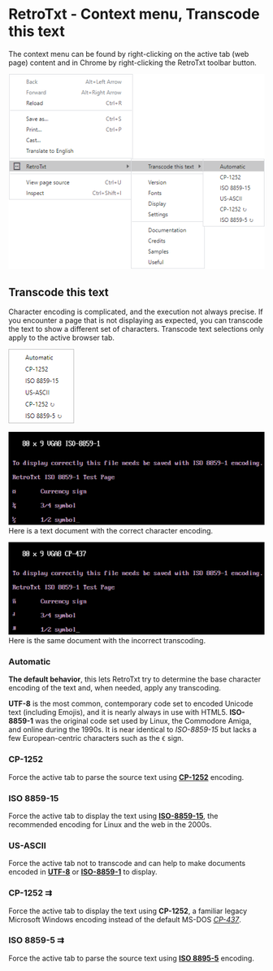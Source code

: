 # RetroTxt - Context menu, Transcode this text

The context menu can be found by right-clicking on the active tab (web page) content and in Chrome by right-clicking the RetroTxt toolbar button.

![Context menu transcode text](assets/menus-transcode.png)

## Transcode this text

Character encoding is complicated, and the execution not always precise. If you encounter a page that is not displaying as expected, you can transcode the text to show a different set of characters. Transcode text selections only apply to the active browser tab.

![Transcode text submenu](assets/menus-transcode-small.png)

![A working example of transcoding](assets/menus-transcode-ok.png)
<br>Here is a text document with the correct character encoding.

![Nonworking example of transcoding](assets/menus-transcode-x.png)
<br>Here is the same document with the incorrect transcoding.

### Automatic

**The default behavior**, this lets RetroTxt try to determine the base character encoding of the text and, when needed, apply any transcoding.

**UTF-8** is the most common, contemporary code set to encoded Unicode text (including Emojis), and it is nearly always in use with HTML5. **ISO-8859-1** was the original code set used by Linux, the Commodore Amiga, and online during the 1990s. It is near identical to _ISO-8859-15_ but lacks a few European-centric characters such as the `€` sign.

### CP-1252

Force the active tab to parse the source text using [**CP-1252**](https://en.wikipedia.org/wiki/Windows-1252) encoding.

### ISO 8859-15

Force the active tab to display the text using [**ISO-8859-15**](https://en.wikipedia.org/wiki/ISO/IEC_8859-15), the recommended encoding for Linux and the web in the 2000s.

### US-ASCII

Force the active tab not to transcode and can help to make documents encoded in
[**UTF-8**](https://en.wikipedia.org/wiki/UTF-8) or [**ISO-8859-1**](https://en.wikipedia.org/wiki/ISO/IEC_8859-1) to display.

### CP-1252 ⇉

Force the active tab to display the text using **CP-1252**, a familiar legacy Microsoft Windows encoding instead of the default MS-DOS [_CP-437_](https://en.wikipedia.org/wiki/Code_page_437).

### ISO 8859-5 ⇉

Force the active tab to parse the source text using [**ISO 8895-5**](https://en.wikipedia.org/wiki/ISO/IEC_8859-5) encoding.

